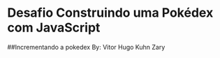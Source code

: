 # Desafio Construindo uma Pokédex com JavaScript

##Incrementando a pokedex 
By: Vitor Hugo Kuhn Zary


